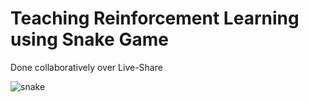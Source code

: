 # Teaching Reinforcement Learning using Snake Game
Done collaboratively over Live-Share

![snake](https://github.com/user-attachments/assets/a41913c7-108d-442c-acb0-daa05d7d7043)
